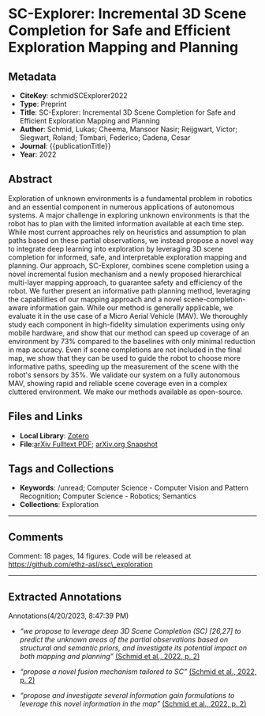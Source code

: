 # SC-Explorer: Incremental 3D Scene Completion for Safe and Efficient Exploration Mapping and Planning

## Metadata
- **CiteKey**: schmidSCExplorer2022
- **Type**: Preprint
- **Title**: SC-Explorer: Incremental 3D Scene Completion for Safe and Efficient Exploration Mapping and Planning
- **Author**: Schmid, Lukas; Cheema, Mansoor Nasir; Reijgwart, Victor; Siegwart, Roland; Tombari, Federico; Cadena, Cesar 
- **Journal**: {{publicationTitle}}
- **Year**: 2022 


## Abstract
Exploration of unknown environments is a fundamental problem in robotics and an essential component in numerous applications of autonomous systems. A major challenge in exploring unknown environments is that the robot has to plan with the limited information available at each time step. While most current approaches rely on heuristics and assumption to plan paths based on these partial observations, we instead propose a novel way to integrate deep learning into exploration by leveraging 3D scene completion for informed, safe, and interpretable exploration mapping and planning. Our approach, SC-Explorer, combines scene completion using a novel incremental fusion mechanism and a newly proposed hierarchical multi-layer mapping approach, to guarantee safety and efficiency of the robot. We further present an informative path planning method, leveraging the capabilities of our mapping approach and a novel scene-completion-aware information gain. While our method is generally applicable, we evaluate it in the use case of a Micro Aerial Vehicle (MAV). We thoroughly study each component in high-fidelity simulation experiments using only mobile hardware, and show that our method can speed up coverage of an environment by 73% compared to the baselines with only minimal reduction in map accuracy. Even if scene completions are not included in the final map, we show that they can be used to guide the robot to choose more informative paths, speeding up the measurement of the scene with the robot's sensors by 35%. We validate our system on a fully autonomous MAV, showing rapid and reliable scene coverage even in a complex cluttered environment. We make our methods available as open-source.
## Files and Links
- **Local Library**: [Zotero](zotero://select/library/items/BLJWBSQH)
- **File**:[arXiv Fulltext PDF](zotero://open-pdf/library/items/ZCM3WRJW); [arXiv.org Snapshot](zotero://open-pdf/library/items/E5UIXMM3)

## Tags and Collections
- **Keywords**: /unread; Computer Science - Computer Vision and Pattern Recognition; Computer Science - Robotics; Semantics
- **Collections**: Exploration


----

## Comments
Comment: 18 pages, 14 figures. Code will be released at https://github.com/ethz-asl/ssc\_exploration


----

## Extracted Annotations

Annotations(4/20/2023, 8:47:39 PM)

- *“we propose to leverage deep 3D Scene Completion (SC) [26,27] to predict the unknown areas of the partial observations based on structural and semantic priors, and investigate its potential impact on both mapping and planning”* [(Schmid et al., 2022, p. 2)](zotero://open-pdf/library/items/ZCM3WRJW?page=2&annotation=GK5L2LHS) 

- *“propose a novel fusion mechanism tailored to SC”* [(Schmid et al., 2022, p. 2)](zotero://open-pdf/library/items/ZCM3WRJW?page=2&annotation=52F53XYI) 

- *“propose and investigate several information gain formulations to leverage this novel information in the map”* [(Schmid et al., 2022, p. 2)](zotero://open-pdf/library/items/ZCM3WRJW?page=2&annotation=2GKHS2L2) 
